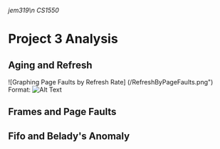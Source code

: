 *jem319\n*
*CS1550*
# Project 3 Analysis

## Aging and Refresh
![Graphing Page Faults by Refresh Rate] (/RefreshByPageFaults.png")
Format: ![Alt Text](url)

## Frames and Page Faults

## Fifo and Belady's Anomaly
